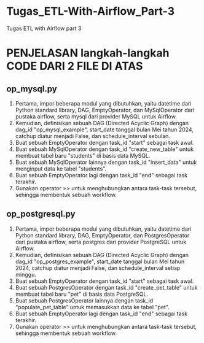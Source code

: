 # Tugas_ETL-With-Airflow_Part-3
Tugas ETL with Airflow part 3

# PENJELASAN langkah-langkah CODE DARI 2 FILE DI ATAS
## op_mysql.py
1. Pertama, impor beberapa modul yang dibutuhkan, yaitu datetime dari Python standard library, DAG, EmptyOperator, dan MySqlOperator dari pustaka airflow, serta mysql dari provider MySQL untuk Airflow.
2. Kemudian, definisikan sebuah DAG (Directed Acyclic Graph) dengan dag_id "op_mysql_example", start_date tanggal bulan Mei tahun 2024, catchup diatur menjadi False, dan schedule_interval sebulan.
3. Buat sebuah EmptyOperator dengan task_id "start" sebagai task awal.
4. Buat sebuah MySqlOperator dengan task_id "create_new_table" untuk membuat tabel baru "students" di basis data MySQL.
5. Buat sebuah MySqlOperator lainnya dengan task_id "insert_data" untuk menginput data ke tabel "students".
6. Buat sebuah EmptyOperator lagi dengan task_id "end" sebagai task terakhir.
7. Gunakan operator >> untuk menghubungkan antara task-task tersebut, sehingga membentuk sebuah workflow.
## op_postgresql.py
1. Pertama, impor beberapa modul yang dibutuhkan, yaitu datetime dari Python standard library, DAG, EmptyOperator, dan PostgresOperator dari pustaka airflow, serta postgres dari provider PostgreSQL untuk Airflow.
2. Kemudian, definisikan sebuah DAG (Directed Acyclic Graph) dengan dag_id "op_postgres_example", start_date tanggal bulan Mei tahun 2024, catchup diatur menjadi False, dan schedule_interval setiap minggu.
3. Buat sebuah EmptyOperator dengan task_id "start" sebagai task awal.
4. Buat sebuah PostgresOperator dengan task_id "create_pet_table" untuk membuat tabel baru "pet" di basis data PostgreSQL.
5. Buat sebuah PostgresOperator lainnya dengan task_id "populate_pet_table" untuk memasukkan data ke tabel "pet".
6. Buat sebuah EmptyOperator lagi dengan task_id "end" sebagai task terakhir.
7. Gunakan operator >> untuk menghubungkan antara task-task tersebut, sehingga membentuk sebuah workflow.
